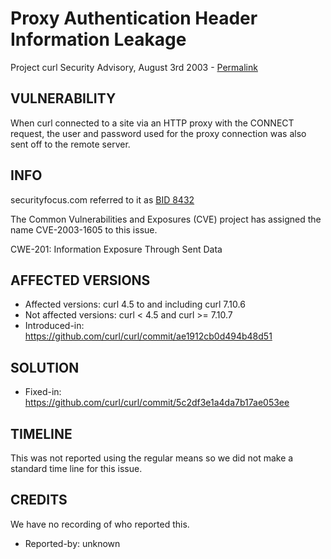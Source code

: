 Proxy Authentication Header Information Leakage
===============================================

Project curl Security Advisory, August 3rd 2003 -
[Permalink](https://curl.se/docs/CVE-2003-1605.html)

VULNERABILITY
-------------

When curl connected to a site via an HTTP proxy with the CONNECT request, the
user and password used for the proxy connection was also sent off to the
remote server.

INFO
----

securityfocus.com referred to it as [BID
8432](https://www.securityfocus.com/bid/8432)

The Common Vulnerabilities and Exposures (CVE) project has assigned the name
CVE-2003-1605 to this issue.

CWE-201: Information Exposure Through Sent Data

AFFECTED VERSIONS
-----------------

- Affected versions: curl 4.5 to and including curl 7.10.6
- Not affected versions: curl < 4.5 and curl >= 7.10.7
- Introduced-in: https://github.com/curl/curl/commit/ae1912cb0d494b48d51

SOLUTION
------------

- Fixed-in: https://github.com/curl/curl/commit/5c2df3e1a4da7b17ae053ee

TIMELINE
---------

This was not reported using the regular means so we did not make a standard
time line for this issue.

CREDITS
-------

We have no recording of who reported this.

- Reported-by: unknown
